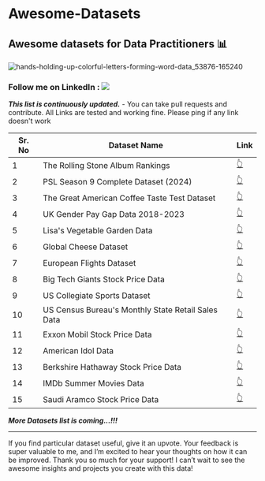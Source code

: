 # Awesome-Datasets
## Awesome datasets for Data Practitioners 📊

![hands-holding-up-colorful-letters-forming-word-data_53876-165240](https://github.com/user-attachments/assets/1970db49-e7ef-4822-8eb2-74928df8b0a4)

### Follow me on LinkedIn : [![](https://img.shields.io/badge/LinkedIn-0077B5?style=for-the-badge&logo=linkedin&logoColor=white)](https://www.linkedin.com/in/umerhaddii)

***This list is continuously updated.*** - You can take pull requests and contribute. All Links are tested and working fine. Please ping if any link doesn't work


| Sr. No | Dataset Name         | Link              |
|--------|----------------------|-------------------|
| 1      | The Rolling Stone Album Rankings     | [👆](https://www.kaggle.com/datasets/umerhaddii/rolling-stone-album-rankings)       |
| 2      | PSL Season 9 Complete Dataset (2024)     | [👆](https://www.kaggle.com/datasets/umerhaddii/psl-season-9-complete-dataset-2024)       |
| 3      | The Great American Coffee Taste Test Dataset     | [👆](https://www.kaggle.com/datasets/umerhaddii/the-great-american-coffee-taste-test-dataset)       |
| 4      | UK Gender Pay Gap Data 2018-2023     | [👆](https://www.kaggle.com/datasets/umerhaddii/uk-gender-pay-gap-data-2018-2023)  |
| 5      | Lisa's Vegetable Garden Data         | [👆](https://www.kaggle.com/datasets/umerhaddii/lisas-vegetable-garden-data) |
| 6      | Global Cheese Dataset                | [👆](https://www.kaggle.com/datasets/umerhaddii/global-cheese-dataset)  |
| 7      | European Flights Dataset             | [👆](https://www.kaggle.com/datasets/umerhaddii/european-flights-dataset) |
| 8      | Big Tech Giants Stock Price Data     | [👆](https://www.kaggle.com/datasets/umerhaddii/big-tech-giants-stock-price-data) |
| 9      | US Collegiate Sports Dataset         | [👆](https://www.kaggle.com/datasets/umerhaddii/us-collegiate-sports-dataset) |
| 10     | US Census Bureau's Monthly State Retail Sales Data     | [👆](https://www.kaggle.com/datasets/umerhaddii/us-census-bureaus-monthly-state-retail-sales-data) |
| 11     | Exxon Mobil Stock Price Data         | [👆](https://www.kaggle.com/datasets/umerhaddii/exxon-mobil-stock-price-data) |
| 12     | American Idol Data                   | [👆](https://www.kaggle.com/datasets/umerhaddii/american-idol-data) |
| 13     | Berkshire Hathaway Stock Price Data  | [👆](https://www.kaggle.com/datasets/umerhaddii/berkshire-hathaway-stock-price-data) |
| 14     | IMDb Summer Movies Data              | [👆](https://www.kaggle.com/datasets/umerhaddii/imdb-summer-movies-data) |
| 15     | Saudi Aramco Stock Price Data        | [👆](https://www.kaggle.com/datasets/umerhaddii/saudi-aramco-stock-price-data) |

***More Datasets list is coming...!!!***

----





If you find particular dataset useful, give it an upvote. Your feedback is super valuable to me, and I’m excited to hear your thoughts on how it can be improved.
Thank you so much for your support! I can’t wait to see the awesome insights and projects you create with this data!
